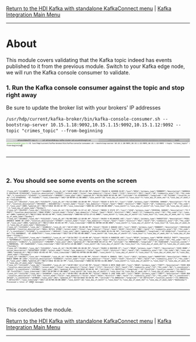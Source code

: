 
[Return to the HDI Kafka with standalone KafkaConnect menu](README.md) | [Kafka Integration Main Menu](../README.md) <hr>

# About

This module covers validating that the Kafka topic indeed has events published to it from the previous module.  Switch to your Kafka edge node, we will run the Kafka console consumer to validate.<br>


### 1. Run the Kafka console consumer against the topic and stop right away
Be sure to update the broker list with your brokers' IP addresses

```
/usr/hdp/current/kafka-broker/bin/kafka-console-consumer.sh --bootstrap-server 10.15.1.18:9092,10.15.1.15:9092,10.15.1.12:9092 --topic "crimes_topic" --from-beginning
```

![CreateStorage01](images/04-databricks-53.png)
<br>
<hr>
<br>

### 2. You should see some events on the screen

![CreateStorage02](images/04-databricks-54.png)
<br>
<hr>
<br>


This concludes the module.<br>

[Return to the HDI Kafka with standalone KafkaConnect menu](README.md) | [Kafka Integration Main Menu](../README.md) <hr>
